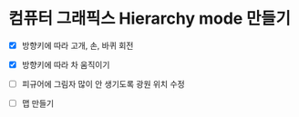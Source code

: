 # 컴퓨터 그래픽스 Hierarchy mode 만들기

- [X] 방향키에 따라 고개, 손, 바퀴 회전

- [X] 방향키에 따라 차 움직이기 

- [ ] 피규어에 그림자 많이 안 생기도록 광원 위치 수정

- [ ] 맵 만들기



